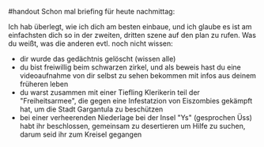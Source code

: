 #handout 
Schon mal briefing für heute nachmittag:

Ich hab überlegt, wie ich dich am besten einbaue, und ich glaube es ist am einfachsten dich so in der zweiten, dritten szene auf den plan zu rufen. Was du weißt, was die anderen evtl. noch nicht wissen:
- dir wurde das gedächtnis gelöscht (wissen alle)
- du bist freiwillig beim schwarzen zirkel, und als beweis hast du eine videoaufnahme von dir selbst zu sehen bekommen mit infos aus deinem früheren leben
- du warst zusammen mit einer Tiefling Klerikerin teil der "Freiheitsarmee", die gegen eine Infestatzion von Eiszombies gekämpft hat, um die Stadt Gargantula zu beschützen
- bei einer verheerenden Niederlage bei der Insel "Ys" (gesprochen Üss) habt ihr beschlossen, gemeinsam zu desertieren um Hilfe zu suchen, darum seid ihr zum Kreisel gegangen